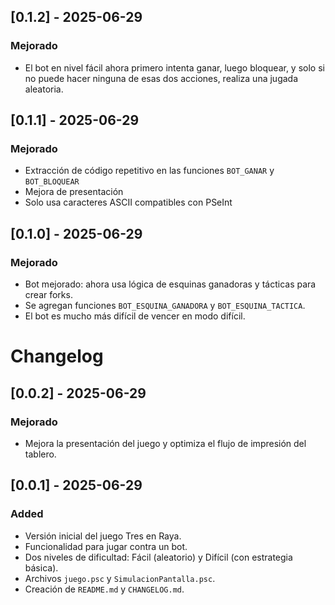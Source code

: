 ## [0.1.2] - 2025-06-29

### Mejorado
- El bot en nivel fácil ahora primero intenta ganar, luego bloquear, y solo si no puede hacer ninguna de esas dos acciones, realiza una jugada aleatoria.

## [0.1.1] - 2025-06-29

### Mejorado
- Extracción de código repetitivo en las funciones `BOT_GANAR` y `BOT_BLOQUEAR`
- Mejora de presentación
- Solo usa caracteres ASCII compatibles con PSeInt

## [0.1.0] - 2025-06-29

### Mejorado
- Bot mejorado: ahora usa lógica de esquinas ganadoras y tácticas para crear forks.
- Se agregan funciones `BOT_ESQUINA_GANADORA` y `BOT_ESQUINA_TACTICA`.
- El bot es mucho más difícil de vencer en modo difícil.

# Changelog

## [0.0.2] - 2025-06-29

### Mejorado
- Mejora la presentación del juego y optimiza el flujo de impresión del tablero.

## [0.0.1] - 2025-06-29

### Added
- Versión inicial del juego Tres en Raya.
- Funcionalidad para jugar contra un bot.
- Dos niveles de dificultad: Fácil (aleatorio) y Difícil (con estrategia básica).
- Archivos `juego.psc` y `SimulacionPantalla.psc`.
- Creación de `README.md` y `CHANGELOG.md`.
